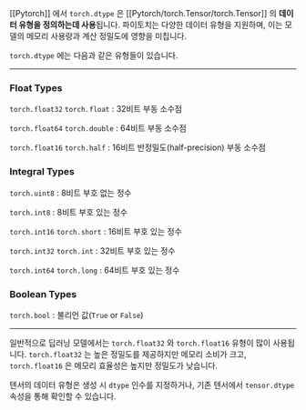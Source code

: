 [[Pytorch]] 에서 `torch.dtype` 은 [[Pytorch/torch.Tensor/torch.Tensor]] 의 **데이터 유형을 정의하는데 사용**됩니다. 파이토치는 다양한 데이터 유형을 지원하며, 이는 모델의 메모리 사용량과 계산 정밀도에 영향을 미칩니다.

`torch.dtype` 에는 다음과 같은 유형들이 있습니다.

---
### Float Types

`torch.float32` `torch.float` : 32비트 부동 소수점

`torch.float64` `torch.double` : 64비트 부동 소수점

`torch.float16` `torch.half` : 16비트 반정밀도(half-precision) 부동 소수점

### Integral Types

`torch.uint8` : 8비트 부호 없는 정수

`torch.int8` : 8비트 부호 있는 정수

`torch.int16` `torch.short` : 16비트 부호 있는 정수

`torch.int32` `torch.int` : 32비트 부호 있는 정수

`torch.int64` `torch.long` : 64비트 부호 있는 정수

### Boolean Types

`torch.bool` : 불리언 값(`True` or `False`)

---

일반적으로 딥러닝 모델에서는 `torch.float32` 와 `torch.float16` 유형이 많이 사용됩니다. `torch.float32` 는 높은 정밀도를 제공하지만 메모리 소비가 크고, `torch.float16` 은 메모리 효율성은 높지만 정밀도가 낮습니다.

텐서의 데이터 유형은 생성 시 `dtype` 인수를 지정하거나, 기존 텐서에서 `tensor.dtype` 속성을 통해 확인할 수 있습니다.

